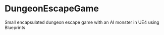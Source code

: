 # DungeonEscapeGame
Small encapsulated dungeon escape game with an AI monster in UE4 using Blueprints
